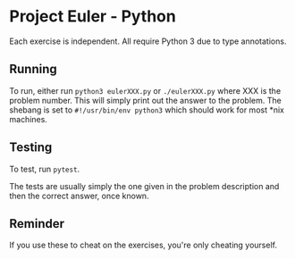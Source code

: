 Project Euler - Python
======================

Each exercise is independent. All require Python 3 due to type annotations.

Running
-------
To run, either run `python3 eulerXXX.py` or `./eulerXXX.py` where XXX is
the problem number. This will simply print out the answer to the problem.
The shebang is set to `#!/usr/bin/env python3` which should work for most
\*nix machines.

Testing
-------
To test, run `pytest`.

The tests are usually simply the one given in the problem description and then
the correct answer, once known.


Reminder
--------
If you use these to cheat on the exercises, you're only cheating yourself.
